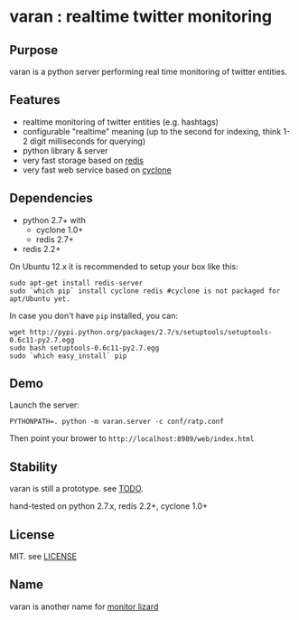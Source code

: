 varan : realtime twitter monitoring
==========

Purpose
-------

varan is a python server performing real time monitoring of twitter entities.

Features
--------
* realtime monitoring of twitter entities (e.g. hashtags)
* configurable "realtime" meaning (up to the second for indexing, think 1-2 digit milliseconds for querying)
* python library & server
* very fast storage based on [redis](http://redis.io)
* very fast web service based on [cyclone](http://cyclone.io)

Dependencies
------------
* python 2.7+ with
  * cyclone 1.0+
  * redis 2.7+
* redis 2.2+

On Ubuntu 12.x it is recommended to setup your box like this:

```shell
sudo apt-get install redis-server
sudo `which pip` install cyclone redis #cyclone is not packaged for apt/Ubuntu yet.
```

In case you don't have `pip` installed, you can:
```shell
wget http://pypi.python.org/packages/2.7/s/setuptools/setuptools-0.6c11-py2.7.egg
sudo bash setuptools-0.6c11-py2.7.egg
sudo `which easy_install` pip
```

Demo
----

Launch the server:
```shell
PYTHONPATH=. python -m varan.server -c conf/ratp.conf
```
Then point your brower to `http://localhost:8989/web/index.html`

Stability
---------

varan is still a prototype. see [TODO](https://github.com/oddskool/varan/blob/master/TODO.md). 

hand-tested on python 2.7.x, redis 2.2+, cyclone 1.0+

License
-------

MIT. see [LICENSE](https://github.com/oddskool/varan/blob/master/LICENSE)

Name
----

varan is another name for [monitor lizard](https://en.wikipedia.org/wiki/Monitor_lizard)

